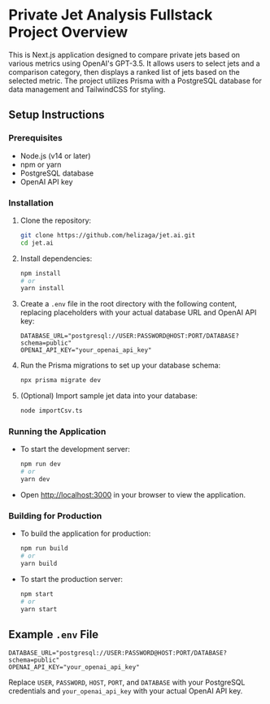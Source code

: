 # Private Jet Analysis Fullstack Project Overview

This is Next.js application designed to compare private jets based on various metrics using OpenAI's GPT-3.5. It allows users to select jets and a comparison category, then displays a ranked list of jets based on the selected metric. The project utilizes Prisma with a PostgreSQL database for data management and TailwindCSS for styling.

## Setup Instructions

### Prerequisites

- Node.js (v14 or later)
- npm or yarn
- PostgreSQL database
- OpenAI API key

### Installation

1. Clone the repository:

   ```bash
   git clone https://github.com/helizaga/jet.ai.git
   cd jet.ai
   ```

2. Install dependencies:

   ```bash
   npm install
   # or
   yarn install
   ```

3. Create a `.env` file in the root directory with the following content, replacing placeholders with your actual database URL and OpenAI API key:

   ```plaintext
   DATABASE_URL="postgresql://USER:PASSWORD@HOST:PORT/DATABASE?schema=public"
   OPENAI_API_KEY="your_openai_api_key"
   ```

4. Run the Prisma migrations to set up your database schema:

   ```bash
   npx prisma migrate dev
   ```

5. (Optional) Import sample jet data into your database:
   ```bash
   node importCsv.ts
   ```

### Running the Application

- To start the development server:

  ```bash
  npm run dev
  # or
  yarn dev
  ```

- Open [http://localhost:3000](http://localhost:3000) in your browser to view the application.

### Building for Production

- To build the application for production:

  ```bash
  npm run build
  # or
  yarn build
  ```

- To start the production server:
  ```bash
  npm start
  # or
  yarn start
  ```

## Example `.env` File

```plaintext
DATABASE_URL="postgresql://USER:PASSWORD@HOST:PORT/DATABASE?schema=public"
OPENAI_API_KEY="your_openai_api_key"
```

Replace `USER`, `PASSWORD`, `HOST`, `PORT`, and `DATABASE` with your PostgreSQL credentials and `your_openai_api_key` with your actual OpenAI API key.
